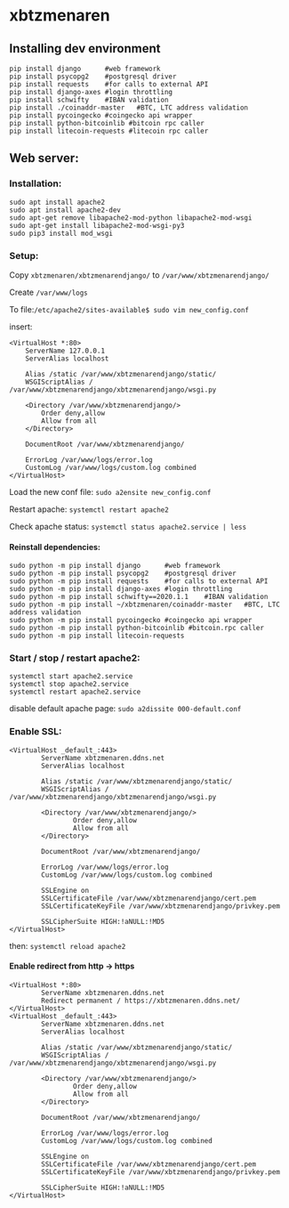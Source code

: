# xbtzmenaren

## Installing dev environment
```
pip install django      #web framework 
pip install psycopg2    #postgresql driver
pip install requests    #for calls to external API
pip install django-axes #login throttling
pip install schwifty    #IBAN validation
pip install ./coinaddr-master   #BTC, LTC address validation
pip install pycoingecko #coingecko api wrapper
pip install python-bitcoinlib #bitcoin rpc caller
pip install litecoin-requests #litecoin rpc caller
```

## Web server:
### Installation:
```
sudo apt install apache2
sudo apt install apache2-dev
sudo apt-get remove libapache2-mod-python libapache2-mod-wsgi
sudo apt-get install libapache2-mod-wsgi-py3
sudo pip3 install mod_wsgi
```
### Setup:
Copy `xbtzmenaren/xbtzmenarendjango/` to `/var/www/xbtzmenarendjango/`

Create `/var/www/logs`

To file:`/etc/apache2/sites-available$ sudo vim new_config.conf`

insert:
```
<VirtualHost *:80>
    ServerName 127.0.0.1
    ServerAlias localhost

    Alias /static /var/www/xbtzmenarendjango/static/
    WSGIScriptAlias / /var/www/xbtzmenarendjango/xbtzmenarendjango/wsgi.py

    <Directory /var/www/xbtzmenarendjango/>
        Order deny,allow
        Allow from all
    </Directory>

    DocumentRoot /var/www/xbtzmenarendjango/
    
    ErrorLog /var/www/logs/error.log
    CustomLog /var/www/logs/custom.log combined
</VirtualHost>
```

Load the new conf file: `sudo a2ensite new_config.conf`

Restart apache: `systemctl restart apache2`

Check apache status: `systemctl status apache2.service | less`

#### Reinstall dependencies:
```
sudo python -m pip install django      #web framework 
sudo python -m pip install psycopg2    #postgresql driver
sudo python -m pip install requests    #for calls to external API
sudo python -m pip install django-axes #login throttling
sudo python -m pip install schwifty==2020.1.1    #IBAN validation
sudo python -m pip install ~/xbtzmenaren/coinaddr-master   #BTC, LTC address validation
sudo python -m pip install pycoingecko #coingecko api wrapper
sudo python -m pip install python-bitcoinlib #bitcoin.rpc caller
sudo python -m pip install litecoin-requests
```

### Start / stop / restart apache2:
```
systemctl start apache2.service
systemctl stop apache2.service
systemctl restart apache2.service
```

disable default apache page: `sudo a2dissite 000-default.conf`

### Enable SSL:

```
<VirtualHost _default_:443>
        ServerName xbtzmenaren.ddns.net
        ServerAlias localhost

        Alias /static /var/www/xbtzmenarendjango/static/
        WSGIScriptAlias / /var/www/xbtzmenarendjango/xbtzmenarendjango/wsgi.py

        <Directory /var/www/xbtzmenarendjango/>
                Order deny,allow
                Allow from all
        </Directory>

        DocumentRoot /var/www/xbtzmenarendjango/

        ErrorLog /var/www/logs/error.log
        CustomLog /var/www/logs/custom.log combined

        SSLEngine on
        SSLCertificateFile /var/www/xbtzmenarendjango/cert.pem
        SSLCertificateKeyFile /var/www/xbtzmenarendjango/privkey.pem

        SSLCipherSuite HIGH:!aNULL:!MD5
</VirtualHost>

```

then: `systemctl reload apache2`

#### Enable redirect from http -> https

```
<VirtualHost *:80>
        ServerName xbtzmenaren.ddns.net
        Redirect permanent / https://xbtzmenaren.ddns.net/
</VirtualHost>
<VirtualHost _default_:443>
        ServerName xbtzmenaren.ddns.net
        ServerAlias localhost

        Alias /static /var/www/xbtzmenarendjango/static/
        WSGIScriptAlias / /var/www/xbtzmenarendjango/xbtzmenarendjango/wsgi.py

        <Directory /var/www/xbtzmenarendjango/>
                Order deny,allow
                Allow from all
        </Directory>

        DocumentRoot /var/www/xbtzmenarendjango/

        ErrorLog /var/www/logs/error.log
        CustomLog /var/www/logs/custom.log combined

        SSLEngine on
        SSLCertificateFile /var/www/xbtzmenarendjango/cert.pem
        SSLCertificateKeyFile /var/www/xbtzmenarendjango/privkey.pem

        SSLCipherSuite HIGH:!aNULL:!MD5
</VirtualHost>
```
